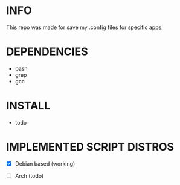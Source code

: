# INFO
This repo was made for save my .config files for specific apps.
# DEPENDENCIES
- bash
- grep
- gcc
# INSTALL
- todo
# IMPLEMENTED SCRIPT DISTROS
- [x] Debian based (working)
- [ ] Arch (todo)

